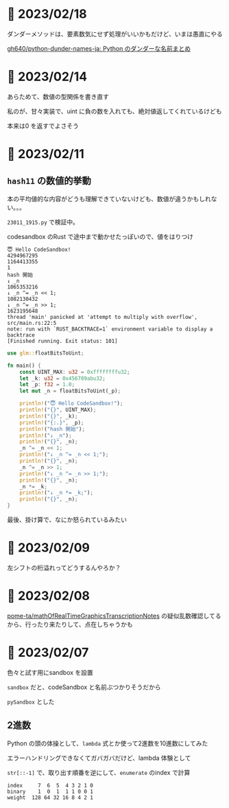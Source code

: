 # 📝 2023/02/18

ダンダーメソッドは、要素数気にせず処理がいいかもだけど、いまは愚直にやる

[gh640/python-dunder-names-ja: Python のダンダーな名前まとめ](https://github.com/gh640/python-dunder-names-ja)

# 📝 2023/02/14

あらためて、数値の型関係を書き直す

私のが、甘々実装で、uint に負の数を入れても、絶対値返してくれているけども

本来は0 を返すでよさそう

# 📝 2023/02/11

## `hash11` の数値的挙動

本の平均値的な内容がどうも理解できていないけども、数値が違うかもしれない。。。

`23011_1915.py` で検証中。

codesandbox のRust で途中まで動かせたっぽいので、値をはりつけ

```
😇 Hello CodeSandbox!
4294967295
1164413355
1
hash 開始
↓ _n
1065353216
↓ _n ^= _n << 1;
1082130432
↓ _n ^= _n >> 1;
1623195648
thread 'main' panicked at 'attempt to multiply with overflow', src/main.rs:22:5
note: run with `RUST_BACKTRACE=1` environment variable to display a backtrace
[Finished running. Exit status: 101]

```

```main.rs
use glm::floatBitsToUint;

fn main() {
    const UINT_MAX: u32 = 0xffffffffu32;
    let _k: u32 = 0x456789abu32;
    let _p: f32 = 1.0;
    let mut _n = floatBitsToUint(_p);

    println!("😇 Hello CodeSandbox!");
    println!("{}", UINT_MAX);
    println!("{}", _k);
    println!("{:.}", _p);
    println!("hash 開始");
    println!("↓ _n");
    println!("{}", _n);
    _n ^= _n << 1;
    println!("↓ _n ^= _n << 1;");
    println!("{}", _n);
    _n ^= _n >> 1;
    println!("↓ _n ^= _n >> 1;");
    println!("{}", _n);
    _n *= _k;
    println!("↓ _n *= _k;");
    println!("{}", _n);
}


```

最後、掛け算で、なにか怒られているみたい

# 📝 2023/02/09

左シフトの桁溢れってどうするんやろか？

# 📝 2023/02/08

[pome-ta/mathOfRealTimeGraphicsTranscriptionNotes](https://github.com/pome-ta/mathOfRealTimeGraphicsTranscriptionNotes) の疑似乱数確認してるから、行ったり来たりして、点在しちゃうかも

# 📝 2023/02/07

色々と試す用にsandbox を設置

`sandbox` だと、codeSandbox と名前ぶつかりそうだから

`pySandbox` とした

## 2進数

Python の頭の体操として、`lambda` 式とか使って2進数を10進数にしてみた

エラーハンドリングできなくてガバガバだけど、lambda 体験として

`str[::-1]` で、取り出す順番を逆にして、`enumerate` のindex で計算

```
index     7  6  5  4 3 2 1 0
binary    1  0  1  1 1 0 0 1
weight  128 64 32 16 8 4 2 1

```
